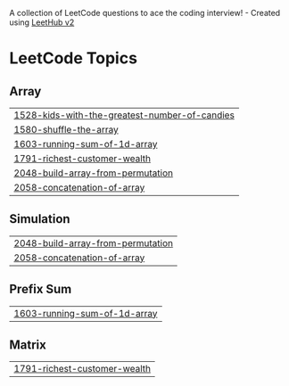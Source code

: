 A collection of LeetCode questions to ace the coding interview! - Created using [LeetHub v2](https://github.com/arunbhardwaj/LeetHub-2.0)
<!---LeetCode Topics Start-->
# LeetCode Topics
## Array
|  |
| ------- |
| [1528-kids-with-the-greatest-number-of-candies](https://github.com/Pushpendra-09/MyLeetCode/tree/master/1528-kids-with-the-greatest-number-of-candies) |
| [1580-shuffle-the-array](https://github.com/Pushpendra-09/MyLeetCode/tree/master/1580-shuffle-the-array) |
| [1603-running-sum-of-1d-array](https://github.com/Pushpendra-09/MyLeetCode/tree/master/1603-running-sum-of-1d-array) |
| [1791-richest-customer-wealth](https://github.com/Pushpendra-09/MyLeetCode/tree/master/1791-richest-customer-wealth) |
| [2048-build-array-from-permutation](https://github.com/Pushpendra-09/MyLeetCode/tree/master/2048-build-array-from-permutation) |
| [2058-concatenation-of-array](https://github.com/Pushpendra-09/MyLeetCode/tree/master/2058-concatenation-of-array) |
## Simulation
|  |
| ------- |
| [2048-build-array-from-permutation](https://github.com/Pushpendra-09/MyLeetCode/tree/master/2048-build-array-from-permutation) |
| [2058-concatenation-of-array](https://github.com/Pushpendra-09/MyLeetCode/tree/master/2058-concatenation-of-array) |
## Prefix Sum
|  |
| ------- |
| [1603-running-sum-of-1d-array](https://github.com/Pushpendra-09/MyLeetCode/tree/master/1603-running-sum-of-1d-array) |
## Matrix
|  |
| ------- |
| [1791-richest-customer-wealth](https://github.com/Pushpendra-09/MyLeetCode/tree/master/1791-richest-customer-wealth) |
<!---LeetCode Topics End-->